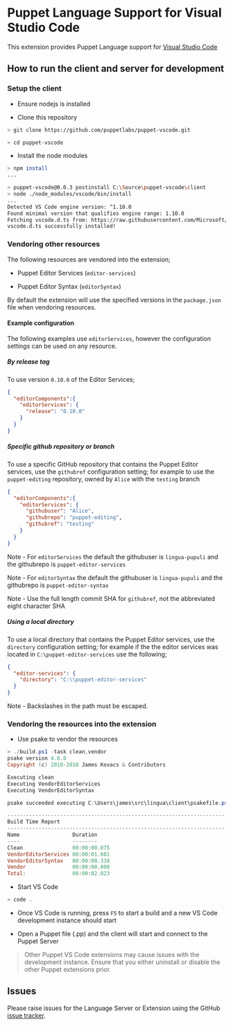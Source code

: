 # Puppet Language Support for Visual Studio Code

This extension provides Puppet Language support for [Visual Studio Code](https://code.visualstudio.com/)

## How to run the client and server for development

### Setup the client

* Ensure nodejs is installed

* Clone this repository

```bash
> git clone https://github.com/puppetlabs/puppet-vscode.git

> cd puppet-vscode
```

* Install the node modules

```bash
> npm install
...

> puppet-vscode@0.0.3 postinstall C:\Source\puppet-vscode\client
> node ./node_modules/vscode/bin/install
...
Detected VS Code engine version: ^1.10.0
Found minimal version that qualifies engine range: 1.10.0
Fetching vscode.d.ts from: https://raw.githubusercontent.com/Microsoft/vscode/1.10.0/src/vs/vscode.d.ts
vscode.d.ts successfully installed!
```

### Vendoring other resources

The following resources are vendored into the extension;

* Puppet Editor Services (`editor-services`)

* Puppet Editor Syntax (`editorSyntax`)

By default the extension will use the specified versions in the `package.json` file when vendoring resources.

#### Example configuration

The following examples use `editorServices`, however the configuration settings can be used on any resource.

##### By release tag

To use version `0.10.0` of the Editor Services;

``` json
{
  "editorComponents":{
    "editorServices": {
      "release": "0.10.0"
    }
  }
}
```

##### Specific github repository or branch

To use a specific GitHub repository that contains the Puppet Editor services, use the `githubref` configuration setting; for example to use the `puppet-editing` repository, owned by `Alice` with the `testing` branch

``` json
{
  "editorComponents":{
    "editorServices": {
      "githubuser": "Alice",
      "githubrepo": "puppet-editing",
      "githubref": "testing"
    }
  }
}
```

Note - For `editorServices` the default the githubuser is `lingua-pupuli` and the githubrepo is `puppet-editor-services`

Note - For `editorSyntax` the default the githubuser is `lingua-pupuli` and the githubrepo is `puppet-editor-syntax`

Note - Use the full length commit SHA for `githubref`, not the abbreviated eight character SHA

##### Using a local directory

To use a local directory that contains the Puppet Editor services, use the `directory` configuration setting; for example if the the editor services was located in `C:\puppet-editor-services` use the following;

``` json
{
  "editor-services": {
    "directory": "C:\\puppet-editor-services"
  }
}
```

Note - Backslashes in the path must be escaped.

### Vendoring the resources into the extension

* Use psake to vendor the resources

```powershell
> ./build.ps1 -task clean,vendor
psake version 4.8.0
Copyright (c) 2010-2018 James Kovacs & Contributors

Executing clean
Executing VendorEditorServices
Executing VendorEditorSyntax

psake succeeded executing C:\Users\james\src\lingua\client\psakefile.ps1

----------------------------------------------------------------------
Build Time Report
----------------------------------------------------------------------
Name                 Duration
----                 --------
Clean                00:00:00.075
VendorEditorServices 00:00:01.601
VendorEditorSyntax   00:00:00.338
Vendor               00:00:00.000
Total:               00:00:02.023
```

* Start VS Code

```bash
> code .
```

* Once VS Code is running, press `F5` to start a build and a new VS Code development instance should start

* Open a Puppet file (.pp) and the client will start and connect to the Puppet Server

> Other Puppet VS Code extensions may cause issues with the development instance.  Ensure that you either uninstall or disable the other Puppet extensions prior.

## Issues

Please raise issues for the Language Server or Extension using the GitHub [issue tracker](https://github.com/puppetlabs/puppet-vscode/issues/new).

